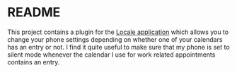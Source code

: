 README
======

This project contains a plugin for the [Locale application](http://www.twofortyfouram.com/) which allows
you to change your phone settings depending on whether one of your calendars has an entry or not. I find it quite useful
to make sure that my phone is set to silent mode whenever the calendar I use for work related appointments
contains an entry.